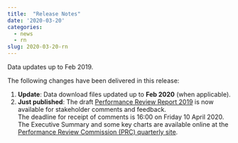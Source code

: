 ```yaml
---
title:  "Release Notes"
date: '2020-03-20'
categories:
  - news
  - rn
slug: 2020-03-20-rn
---
```


Data updates up to Feb 2019.

The following changes have been delivered in this release:

1. **Update**: Data download files updated up to **Feb 2020** (when applicable).
1. **Just published**: The draft [Performance Review Report 2019][prr2019]
   is now available for stakeholder comments and feedback.<br>
   The deadline for receipt of comments is 16:00 on Friday 10 April 2020.<br>
   The Executive Summary and some key charts are available online at the
   [Performance Review Commission (PRC) quarterly site][prcq].


[prcq]: /prcq/ "PRC Quarterly"
[prr2019]: https://www.eurocontrol.int/publications/performance-review-report-prr-2019-consultation "draft Final PRR 2019"